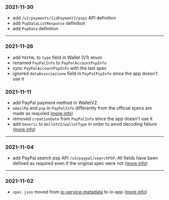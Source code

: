 ### 2021-11-30
- add `/v2/payments/{idPayment}/psps` API definition
- add `PspDataListResponse` definition
- add `PspData` definition
----
### 2021-11-26
- add `PAYPAL` to `type` field in Wallet (V1) enum
- renamed `PayPalInfo` to `PayPalAccountPspInfo`
- sync `PayPalAccountPspInfo` with the last spec
- ignored `dataAssociazione` field in `PayPalPspInfo` since the app doesn't use it

### 2021-11-11
- add PayPal payment method in WalletV2. 
- `emailPp` and `psp` in `PayPalInfo` differently from the official specs are made as required ([more info](https://pagopa.atlassian.net/browse/IA-445))
- removed `creationDate` from `PayPalInfo` since the app doesn't use it
- add `Generic` to `WalletV2/walletType` in order to avoid decoding failure ([more info](https://github.com/pagopa/io-app/pull/3499#discussion_r754123656))
----
### 2021-11-04
- add PayPal search psp API `/v3/paypal/searchPSP`. All fields have been defined as required even if the original spec were not ([more info](https://pagopa.atlassian.net/browse/PM-253?focusedCommentId=22100))
----
### 2021-11-02
- `spec.json` moved from [io-service-metadata](https://github.com/pagopa/io-services-metadata) to io-app ([more info](https://pagopa.atlassian.net/browse/IA-409))
